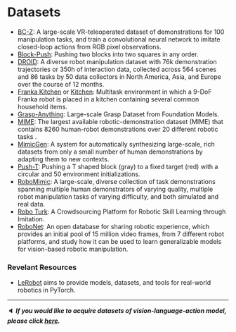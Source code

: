 # Datasets

- [BC-Z](https://sites.google.com/view/bc-z/home): A large-scale VR-teleoperated dataset of demonstrations for 100 manipulation tasks, and train a convolutional neural network to imitate closed-loop actions from RGB pixel observations.
- [Block-Push](https://diffusion-policy.cs.columbia.edu/data/training/):  Pushing two blocks into two squares in any order.
- [DROID](https://droid-dataset.github.io/): A diverse robot manipulation dataset with 76k demonstration trajectories or 350h of interaction data, collected across 564 scenes and 86 tasks by 50 data collectors in North America, Asia, and Europe over the course of 12 months.
- [Franka Kitchen](https://robotics.farama.org/envs/franka_kitchen/) or [Kitchen](https://diffusion-policy.cs.columbia.edu/data/training/): Multitask environment in which a 9-DoF Franka robot is placed in a kitchen containing several common household items. 
- [Grasp-Anything](https://arxiv.org/abs/2309.09818): Large-scale Grasp Dataset from Foundation Models.
- [MIME](https://sites.google.com/view/mimedataset):  The largest available robotic-demonstration dataset (MIME) that contains 8260 human-robot demonstrations over 20 different robotic tasks .
- [MimicGen](https://mimicgen.github.io/): A system for automatically synthesizing large-scale, rich datasets from only a small number of human demonstrations by adapting them to new contexts.
- [Push-T](https://diffusion-policy.cs.columbia.edu/data/training/): Pushing a T shaped block (gray) to a fixed target (red) with a circular and 50 environment initializations.
- [RoboMimic](https://robomimic.github.io/docs/datasets/overview.html): A large-scale, diverse collection of task demonstrations spanning multiple human demonstrators of varying quality, multiple robot manipulation tasks of varying difficulty, and both simulated and real data.
- [Robo Turk](https://roboturk.stanford.edu/): A Crowdsourcing Platform for Robotic Skill Learning through Imitation.
- [RoboNet](https://www.robonet.wiki/): An open database for sharing robotic experience, which provides an initial pool of 15 million video frames, from 7 different robot platforms, and study how it can be used to learn generalizable models for vision-based robotic manipulation.

### Revelant Resources

- [LeRobot](https://huggingface.co/lerobot) aims to provide models, datasets, and tools for real-world robotics in PyTorch.

---

:speaker: ***If you would like to acquire datasets of vision-language-action model, please click [here](https://github.com/Evan-wyl/robotlearning/tree/master/fm/data/vla).***

